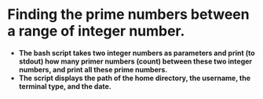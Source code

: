 # **Finding the prime numbers between a range of integer number.**

* **The bash script takes two integer numbers as parameters and print (to stdout) how many primer numbers (count) between these two integer numbers, and print
all these prime numbers.**
* **The script displays the path of the  home directory, the username, the
terminal type, and the date.**
